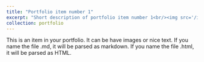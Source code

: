 ```yaml
---
title: "Portfolio item number 1"
excerpt: "Short description of portfolio item number 1<br/><img src='/images/QNet.png'width="200">"
collection: portfolio
---
```


This is an item in your portfolio. It can be have images or nice text. If you name the file .md, it will be parsed as markdown. If you name the file .html, it will be parsed as HTML. 

